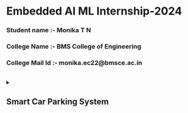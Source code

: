 # Embedded AI ML Internship-2024
<h3> Student name :- Monika T N</h3>
<h3>College Name :- BMS College of Engineering</h3>
<h3> College Mail Id :- monika.ec22@bmsce.ac.in</h3><br>
<details>
  <summary>
    <h2> Smart Car Parking System</h2>
  </summary>
  <b>Overview:</b> The ** Smart Car Parking System ** is designed to offer a seamless and efficient parking experience, reducing confusion and saving time for drivers. This project provides real-time, accurate information about available parking spaces, allowing drivers to park their vehicles quickly and efficiently. By optimizing the parking process, the system ensures minimal time wastage and helps manage parking spaces more effectively.
</details>
